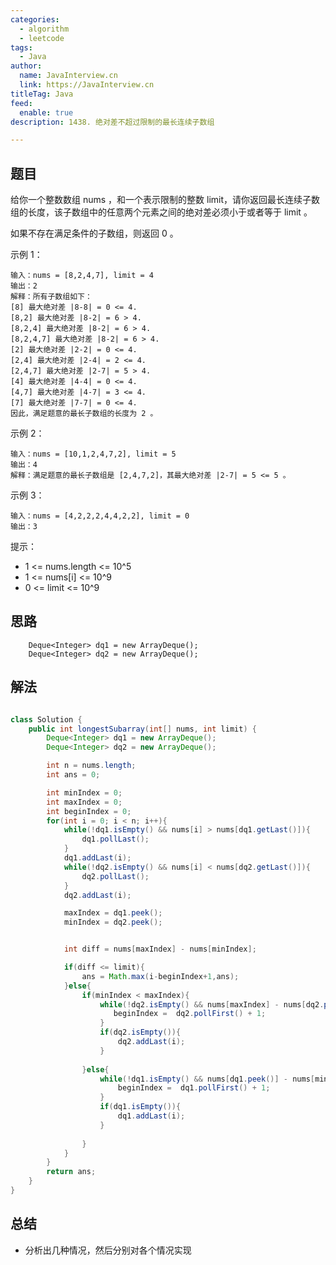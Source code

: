 ```yaml
---
categories:
  - algorithm
  - leetcode
tags:
  - Java
author: 
  name: JavaInterview.cn
  link: https://JavaInterview.cn
titleTag: Java
feed:
  enable: true
description: 1438. 绝对差不超过限制的最长连续子数组

---
```


## 题目

给你一个整数数组 nums ，和一个表示限制的整数 limit，请你返回最长连续子数组的长度，该子数组中的任意两个元素之间的绝对差必须小于或者等于 limit 。

如果不存在满足条件的子数组，则返回 0 。



示例 1：

    输入：nums = [8,2,4,7], limit = 4
    输出：2
    解释：所有子数组如下：
    [8] 最大绝对差 |8-8| = 0 <= 4.
    [8,2] 最大绝对差 |8-2| = 6 > 4.
    [8,2,4] 最大绝对差 |8-2| = 6 > 4.
    [8,2,4,7] 最大绝对差 |8-2| = 6 > 4.
    [2] 最大绝对差 |2-2| = 0 <= 4.
    [2,4] 最大绝对差 |2-4| = 2 <= 4.
    [2,4,7] 最大绝对差 |2-7| = 5 > 4.
    [4] 最大绝对差 |4-4| = 0 <= 4.
    [4,7] 最大绝对差 |4-7| = 3 <= 4.
    [7] 最大绝对差 |7-7| = 0 <= 4.
    因此，满足题意的最长子数组的长度为 2 。
示例 2：

    输入：nums = [10,1,2,4,7,2], limit = 5
    输出：4
    解释：满足题意的最长子数组是 [2,4,7,2]，其最大绝对差 |2-7| = 5 <= 5 。
示例 3：

    输入：nums = [4,2,2,2,4,4,2,2], limit = 0
    输出：3


提示：

* 1 <= nums.length <= 10^5
* 1 <= nums[i] <= 10^9
* 0 <= limit <= 10^9

## 思路

        Deque<Integer> dq1 = new ArrayDeque();
        Deque<Integer> dq2 = new ArrayDeque();

## 解法
```java

class Solution {
    public int longestSubarray(int[] nums, int limit) {
        Deque<Integer> dq1 = new ArrayDeque();
        Deque<Integer> dq2 = new ArrayDeque();

        int n = nums.length;
        int ans = 0;

        int minIndex = 0;
        int maxIndex = 0;
        int beginIndex = 0;
        for(int i = 0; i < n; i++){
            while(!dq1.isEmpty() && nums[i] > nums[dq1.getLast()]){
                dq1.pollLast();
            }
            dq1.addLast(i);
            while(!dq2.isEmpty() && nums[i] < nums[dq2.getLast()]){
                dq2.pollLast();
            }
            dq2.addLast(i);

            maxIndex = dq1.peek();
            minIndex = dq2.peek();


            int diff = nums[maxIndex] - nums[minIndex];

            if(diff <= limit){
                ans = Math.max(i-beginIndex+1,ans);
            }else{
                if(minIndex < maxIndex){
                    while(!dq2.isEmpty() && nums[maxIndex] - nums[dq2.peek()] > limit){
                       beginIndex =  dq2.pollFirst() + 1;
                    }
                    if(dq2.isEmpty()){
                        dq2.addLast(i);
                    }
                    
                }else{
                    while(!dq1.isEmpty() && nums[dq1.peek()] - nums[minIndex] > limit){
                        beginIndex =  dq1.pollFirst() + 1;
                    }
                    if(dq1.isEmpty()){
                        dq1.addLast(i);
                    }
                   
                }
            }
        }
        return ans;
    }
}
```

## 总结

- 分析出几种情况，然后分别对各个情况实现 
